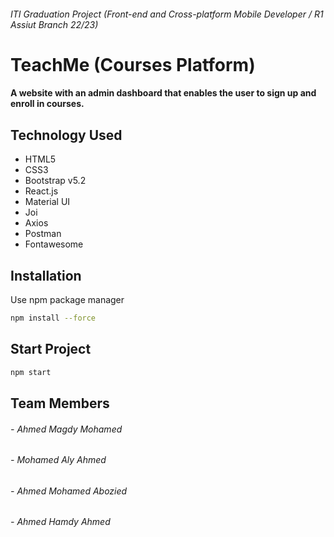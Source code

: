 ######  ITI Graduation Project (Front-end and Cross-platform Mobile Developer / R1 Assiut Branch 22/23)				
				
# TeachMe (Courses Platform)

#### A website with an admin dashboard that enables the user to sign up and enroll in courses. 

## Technology Used
- HTML5
- CSS3
- Bootstrap v5.2
- React.js
- Material UI
- Joi
- Axios
- Postman
- Fontawesome

<!-- ## Live Demo
[Click me to go to Live Demo](https://mohamedalyahmed.github.io/TeachMe/) -->

## Installation 

Use npm package manager 

```bash
npm install --force
```

## Start Project
```bash
npm start
```


## Team Members

###### - Ahmed Magdy Mohamed
###### - Mohamed Aly Ahmed 
###### - Ahmed Mohamed Abozied
###### - Ahmed Hamdy Ahmed 
